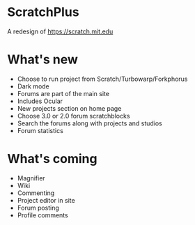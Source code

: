 # ScratchPlus
A redesign of https://scratch.mit.edu

# What's new
* Choose to run project from Scratch/Turbowarp/Forkphorus
* Dark mode
* Forums are part of the main site
* Includes Ocular
* New projects section on home page
* Choose 3.0 or 2.0 forum scratchblocks
* Search the forums along with projects and studios
* Forum statistics

# What's coming
* Magnifier
* Wiki
* Commenting
* Project editor in site
* Forum posting
* Profile comments
